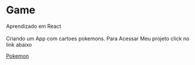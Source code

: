 # Game

Aprendizado em React<br><br>
Criando um App com cartoes pokemons.
Para Acessar Meu projeto click no link abaixo

<a href=https://patricia7sp.github.io/Game/ target="_blank"> Pokemon </a>
